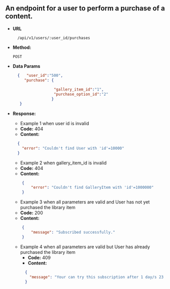 **An endpoint for a user to perform a purchase of a content.**
----

* **URL**
  ```
    /api/v1/users/:user_id/purchases
  ```

* **Method:**

  ```
  POST
  ```
  
* **Data Params**

  ``` json
    {   "user_id":"500",
       "purchase": {
                    
                    "gallery_item_id":"1",
                    "purchase_option_id":"2"
                   }
     }
  ```

* **Response:**
  - Example 1 when user id is invalid
   * **Code:** 404 <br />
   * **Content:** <br />
    ``` json
      {
        "error": "Couldn't find User with 'id'=10000"
      }
    ```
    
  - Example 2 when  gallery_item_id is invalid
   * **Code:** 404 <br />
   * **Content:** <br />
    ``` json
        {
            "error": "Couldn't find GalleryItem with 'id'=1000000"
        }
    ```
   - Example 3 when all parameters are valid and User has not yet purchased the library item
    * **Code:** 200 <br />
    * **Content:** <br />
    ``` json
        {
            "message": "Subscribed successfully."
        }
    ```
    
  - Example 4 when all parameters are valid but User has already purchased the library item
    * **Code:** 409 <br />
    * **Content:**<br />
    ``` json
      {
        "message": "Your can try this subscription after 1 day/s 23 hour/s 54 minute/s!"
      }
    ```
